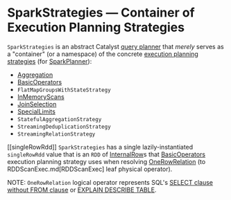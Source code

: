# SparkStrategies &mdash; Container of Execution Planning Strategies

`SparkStrategies` is an abstract Catalyst [query planner](../catalyst/QueryPlanner.md) that _merely_ serves as a "container" (or a namespace) of the concrete [execution planning strategies](SparkStrategy.md) (for [SparkPlanner](../SparkPlanner.md)):

* [Aggregation](Aggregation.md)
* [BasicOperators](BasicOperators.md)
* `FlatMapGroupsWithStateStrategy`
* [InMemoryScans](InMemoryScans.md)
* [JoinSelection](JoinSelection.md)
* [SpecialLimits](SpecialLimits.md)
* `StatefulAggregationStrategy`
* `StreamingDeduplicationStrategy`
* `StreamingRelationStrategy`

[[singleRowRdd]]
`SparkStrategies` has a single lazily-instantiated `singleRowRdd` value that is an `RDD` of [InternalRow](../InternalRow.md)s that [BasicOperators](BasicOperators.md) execution planning strategy uses when resolving [OneRowRelation](BasicOperators.md#OneRowRelation) (to RDDScanExec.md[RDDScanExec] leaf physical operator).

NOTE: `OneRowRelation` logical operator represents SQL's [SELECT clause without FROM clause](../sql/AstBuilder.md#visitQuerySpecification) or [EXPLAIN DESCRIBE TABLE](../sql/AstBuilder.md#visitExplain).
